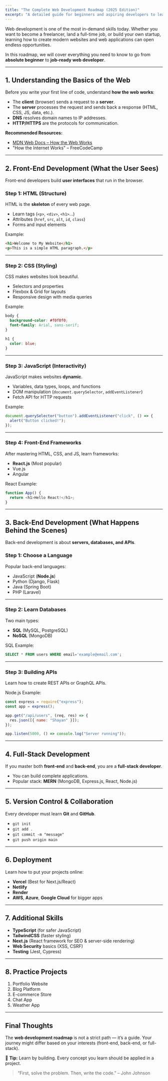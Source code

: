```yaml
---
title: "The Complete Web Development Roadmap (2025 Edition)"
excerpt: "A detailed guide for beginners and aspiring developers to learn front-end, back-end, and full-stack development."
---
```


Web development is one of the most in-demand skills today. Whether you want to become a freelancer, land a full-time job, or build your own startup, learning how to create modern websites and web applications can open endless opportunities.

In this roadmap, we will cover everything you need to know to go from **absolute beginner** to **job-ready web developer**.

---

## 1. Understanding the Basics of the Web

Before you write your first line of code, understand **how the web works**:
- The **client** (browser) sends a request to a **server**.
- The **server** processes the request and sends back a response (HTML, CSS, JS, data, etc.).
- **DNS** resolves domain names to IP addresses.
- **HTTP/HTTPS** are the protocols for communication.

**Recommended Resources:**
- [MDN Web Docs – How the Web Works](https://developer.mozilla.org/en-US/docs/Learn/Getting_started_with_the_web/How_the_Web_works)
- "How the Internet Works" – FreeCodeCamp

---

## 2. Front-End Development (What the User Sees)

Front-end developers build **user interfaces** that run in the browser.

### Step 1: HTML (Structure)
HTML is the **skeleton** of every web page.
- Learn tags (`<p>`, `<div>`, `<h1>`…)
- Attributes (`href`, `src`, `alt`, `id`, `class`)
- Forms and input elements

Example:
```html
<h1>Welcome to My Website</h1>
<p>This is a simple HTML paragraph.</p>
````

---

### Step 2: CSS (Styling)

CSS makes websites look beautiful.

* Selectors and properties
* Flexbox & Grid for layouts
* Responsive design with media queries

Example:

```css
body {
  background-color: #f0f0f0;
  font-family: Arial, sans-serif;
}

h1 {
  color: blue;
}
```

---

### Step 3: JavaScript (Interactivity)

JavaScript makes websites **dynamic**.

* Variables, data types, loops, and functions
* DOM manipulation (`document.querySelector`, `addEventListener`)
* Fetch API for HTTP requests

Example:

```javascript
document.querySelector("button").addEventListener("click", () => {
  alert("Button clicked!");
});
```

---

### Step 4: Front-End Frameworks

After mastering HTML, CSS, and JS, learn frameworks:

* **React.js** (Most popular)
* Vue.js
* Angular

React Example:

```javascript
function App() {
  return <h1>Hello React!</h1>;
}
```

---

## 3. Back-End Development (What Happens Behind the Scenes)

Back-end development is about **servers, databases, and APIs**.

### Step 1: Choose a Language

Popular back-end languages:

* JavaScript (**Node.js**)
* Python (Django, Flask)
* Java (Spring Boot)
* PHP (Laravel)

---

### Step 2: Learn Databases

Two main types:

* **SQL** (MySQL, PostgreSQL)
* **NoSQL** (MongoDB)

SQL Example:

```sql
SELECT * FROM users WHERE email='example@email.com';
```

---

### Step 3: Building APIs

Learn how to create REST APIs or GraphQL APIs.

Node.js Example:

```javascript
const express = require("express");
const app = express();

app.get("/api/users", (req, res) => {
  res.json([{ name: "Shayan" }]);
});

app.listen(5000, () => console.log("Server running"));
```

---

## 4. Full-Stack Development

If you master both **front-end** and **back-end**, you are a **full-stack developer**.

* You can build complete applications.
* Popular stack: **MERN** (MongoDB, Express.js, React, Node.js)

---

## 5. Version Control & Collaboration

Every developer must learn **Git** and **GitHub**.

* `git init`
* `git add .`
* `git commit -m "message"`
* `git push origin main`

---

## 6. Deployment

Learn how to put your projects online:

* **Vercel** (Best for Next.js/React)
* **Netlify**
* **Render**
* **AWS**, **Azure**, **Google Cloud** for bigger apps

---

## 7. Additional Skills

* **TypeScript** (for safer JavaScript)
* **TailwindCSS** (faster styling)
* **Next.js** (React framework for SEO & server-side rendering)
* **Web Security** basics (XSS, CSRF)
* **Testing** (Jest, Cypress)

---

## 8. Practice Projects

1. Portfolio Website
2. Blog Platform
3. E-commerce Store
4. Chat App
5. Weather App

---

## Final Thoughts

The **web development roadmap** is not a strict path — it’s a guide.
Your journey might differ based on your interests (front-end, back-end, or full-stack).

🚀 **Tip:** Learn by building. Every concept you learn should be applied in a project.

> “First, solve the problem. Then, write the code.” – John Johnson

